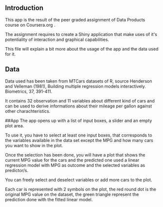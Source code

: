 ## Introduction

This app is the result of the peer graded assignment of Data Products course on Coursera.org .

The assignment requires to create a Shiny application that make uses of it's potentiality of interaction and graphical capabilities.

This file will explain a bit more about the usage of the app and the data used for it.

## Data

Data used has been taken from MTCars datasets of R,
source Henderson and Velleman (1981), Building multiple regression models interactively. Biometrics, 37, 391-411.

It contains 32 observation and 11 variables about different kind of cars and can be used to derive informations about their mileage per gallon against other charachteristics.

##App
The app opens up with a list of input boxes, a slider and an empty plot area.

To use it, you have to select at least one input boxes, that corresponds to the variables available in the data set except the MPG and how many cars you want to show in the plot.

Once the selection has been done, you will have a plot that shows the current MPG value for the cars and the predicted one used a linear regression model with MPG as outcome and the selected variables as predictor/s.

You can freely select and deselect variables or add more cars to the plot.

Each car is represented with 2 symbols on the plot, the red round dot is the original MPG value on the dataset, the green triangle represent the prediction done with the fitted linear model.

